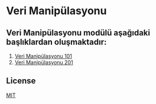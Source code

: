 # Veri Manipülasyonu

## Veri Manipülasyonu modülü aşağıdaki başlıklardan oluşmaktadır:
1. [Veri Manipülasyonu 101](./veri_manipulasyonu101.ipynb)
2. [Veri Manipülasyonu 201]()

## License
[MIT](https://choosealicense.com/licenses/mit/)